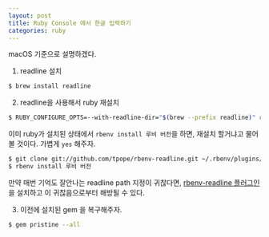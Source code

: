 ```yaml
---
layout: post
title: Ruby Console 에서 한글 입력하기
categories: ruby
---
```


macOS 기준으로 설명하겠다.

1. readline 설치

```sh
$ brew install readline
```

2. readline을 사용해서 ruby 재설치
```sh
$ RUBY_CONFIGURE_OPTS=--with-readline-dir="$(brew --prefix readline)" rbenv install 루비 버전
```

이미 ruby가 설치된 상태에서 `rbenv install 루비 버전`을 하면, 재설치 할거냐고 물어볼 것이다. 가볍게 `yes` 해주자.

```sh
$ git clone git://github.com/tpope/rbenv-readline.git ~/.rbenv/plugins/rbenv-readline
$ rbenv install 루비 버전
``` 

만약 매번 기억도 잘안나는 readline path 지정이 귀찮다면, [rbenv-readline 플러그인](https://github.com/tpope/rbenv-readline)을 설치하고 이 귀찮음으로부터 해방될 수 있다.

3. 이전에 설치된 gem 을 복구해주자.

```sh
$ gem pristine --all
```
